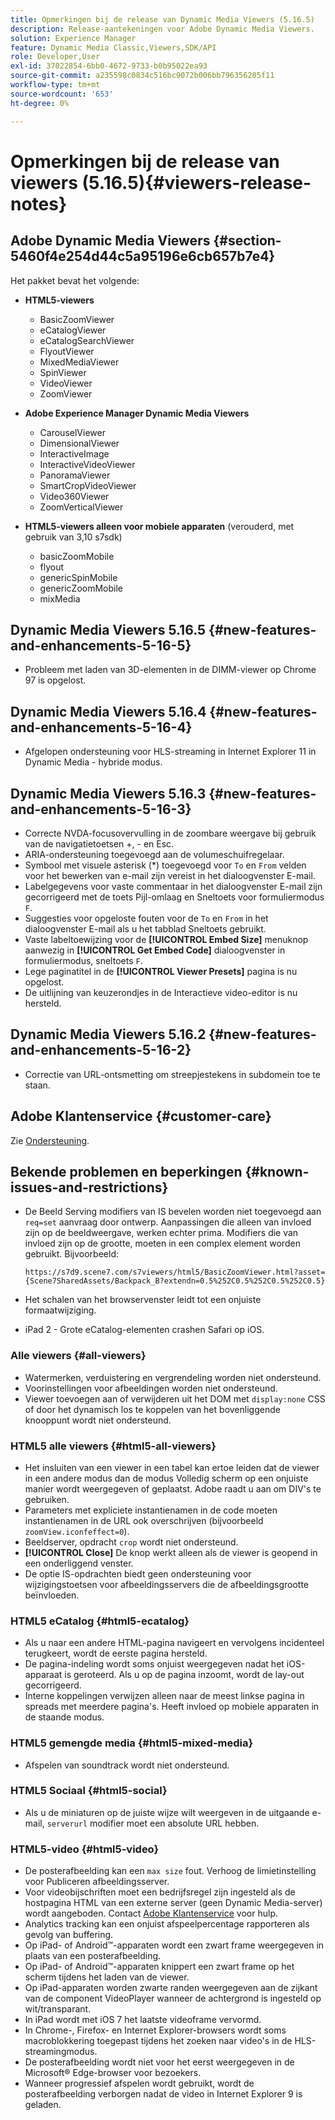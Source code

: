 ```yaml
---
title: Opmerkingen bij de release van Dynamic Media Viewers (5.16.5)
description: Release-aantekeningen voor Adobe Dynamic Media Viewers.
solution: Experience Manager
feature: Dynamic Media Classic,Viewers,SDK/API
role: Developer,User
exl-id: 37022854-6bb0-4672-9733-b0b95022ea93
source-git-commit: a235598c0834c516bc9072b006bb796356205f11
workflow-type: tm+mt
source-wordcount: '653'
ht-degree: 0%

---
```


# Opmerkingen bij de release van viewers (5.16.5){#viewers-release-notes}

<!-- Updated March 03, 2022 for the 5.16.5 release. Contact is Deepa Gupta-->

<!-- hide: yes
hidefromtoc: yes-->

<!-- robots: noindex
googlebot: noindex -->

## Adobe Dynamic Media Viewers {#section-5460f4e254d44c5a95196e6cb657b7e4}

Het pakket bevat het volgende:

* **HTML5-viewers**

   * BasicZoomViewer
   * eCatalogViewer
   * eCatalogSearchViewer
   * FlyoutViewer
   * MixedMediaViewer
   * SpinViewer
   * VideoViewer
   * ZoomViewer

* **Adobe Experience Manager Dynamic Media Viewers**

   * CarouselViewer
   * DimensionalViewer
   * InteractiveImage
   * InteractiveVideoViewer
   * PanoramaViewer
   * SmartCropVideoViewer
   * Video360Viewer
   * ZoomVerticalViewer

* **HTML5-viewers alleen voor mobiele apparaten** (verouderd, met gebruik van 3,10 s7sdk)

   * basicZoomMobile
   * flyout
   * genericSpinMobile
   * genericZoomMobile
   * mixMedia


## Dynamic Media Viewers 5.16.5 {#new-features-and-enhancements-5-16-5}

* Probleem met laden van 3D-elementen in de DIMM-viewer op Chrome 97 is opgelost.

## Dynamic Media Viewers 5.16.4 {#new-features-and-enhancements-5-16-4}

* Afgelopen ondersteuning voor HLS-streaming in Internet Explorer 11 in Dynamic Media - hybride modus.

## Dynamic Media Viewers 5.16.3 {#new-features-and-enhancements-5-16-3}

* Correcte NVDA-focusovervulling in de zoombare weergave bij gebruik van de navigatietoetsen +, - en Esc. <!-- (CQ-4290719) -->
* ARIA-ondersteuning toegevoegd aan de volumeschuifregelaar. <!--  (CQ-4324080) -->
* Symbool met visuele asterisk (*) toegevoegd voor `To` en `From` velden voor het bewerken van e-mail zijn vereist in het dialoogvenster E-mail. <!-- (CQ-4290935) -->
* Labelgegevens voor vaste commentaar in het dialoogvenster E-mail zijn gecorrigeerd met de toets Pijl-omlaag en Sneltoets voor formuliermodus `F`. <!-- (CQ-4290934) -->
* Suggesties voor opgeloste fouten voor de `To` en `From` in het dialoogvenster E-mail als u het tabblad Sneltoets gebruikt. <!-- (CQ-4290930) -->
* Vaste labeltoewijzing voor de **[!UICONTROL Embed Size]** menuknop aanwezig in **[!UICONTROL Get Embed Code]** dialoogvenster in formuliermodus, sneltoets `F`. <!-- (CQ-4290929) -->
* Lege paginatitel in de **[!UICONTROL Viewer Presets]** pagina is nu opgelost. <!-- (CQ-4290936) -->
* De uitlijning van keuzerondjes in de Interactieve video-editor is nu hersteld. <!-- (CQ-4330159) -->

## Dynamic Media Viewers 5.16.2 {#new-features-and-enhancements-5-16-2}

* Correctie van URL-ontsmetting om streepjestekens in subdomein toe te staan. <!-- (CQ-4327691) -->

## Adobe Klantenservice {#customer-care}

Zie [Ondersteuning](https://experienceleague.adobe.com/docs/dynamic-media-classic/using/intro/support.html#intro).

## Bekende problemen en beperkingen {#known-issues-and-restrictions}

* De Beeld Serving modifiers van IS bevelen worden niet toegevoegd aan `req=set` aanvraag door ontwerp. Aanpassingen die alleen van invloed zijn op de beeldweergave, werken echter prima. Modifiers die van invloed zijn op de grootte, moeten in een complex element worden gebruikt. Bijvoorbeeld:

   `https://s7d9.scene7.com/s7viewers/html5/BasicZoomViewer.html?asset= {Scene7SharedAssets/Backpack_B?extendn=0.5%252C0.5%252C0.5%252C0.5}`

* Het schalen van het browservenster leidt tot een onjuiste formaatwijziging.
* iPad 2 - Grote eCatalog-elementen crashen Safari op iOS.

### Alle viewers {#all-viewers}

* Watermerken, verduistering en vergrendeling worden niet ondersteund.
* Voorinstellingen voor afbeeldingen worden niet ondersteund.
* Viewer toevoegen aan of verwijderen uit het DOM met `display:none` CSS of door het dynamisch los te koppelen van het bovenliggende knooppunt wordt niet ondersteund.

### HTML5 alle viewers {#html5-all-viewers}

* Het insluiten van een viewer in een tabel kan ertoe leiden dat de viewer in een andere modus dan de modus Volledig scherm op een onjuiste manier wordt weergegeven of geplaatst. Adobe raadt u aan om DIV&#39;s te gebruiken.
* Parameters met expliciete instantienamen in de code moeten instantienamen in de URL ook overschrijven (bijvoorbeeld `zoomView.iconfeffect=0`).
* Beeldserver, opdracht `crop` wordt niet ondersteund.
* **[!UICONTROL Close]** De knop werkt alleen als de viewer is geopend in een onderliggend venster.
* De optie IS-opdrachten biedt geen ondersteuning voor wijzigingstoetsen voor afbeeldingsservers die de afbeeldingsgrootte beïnvloeden.

### HTML5 eCatalog {#html5-ecatalog}

* Als u naar een andere HTML-pagina navigeert en vervolgens incidenteel terugkeert, wordt de eerste pagina hersteld.
* De pagina-indeling wordt soms onjuist weergegeven nadat het iOS-apparaat is geroteerd. Als u op de pagina inzoomt, wordt de lay-out gecorrigeerd.
* Interne koppelingen verwijzen alleen naar de meest linkse pagina in spreads met meerdere pagina&#39;s. Heeft invloed op mobiele apparaten in de staande modus.

### HTML5 gemengde media {#html5-mixed-media}

* Afspelen van soundtrack wordt niet ondersteund.

### HTML5 Sociaal {#html5-social}

* Als u de miniaturen op de juiste wijze wilt weergeven in de uitgaande e-mail, `serverurl` modifier moet een absolute URL hebben.

### HTML5-video {#html5-video}

* De posterafbeelding kan een `max size` fout. Verhoog de limietinstelling voor Publiceren afbeeldingsserver.
* Voor videobijschriften moet een bedrijfsregel zijn ingesteld als de hostpagina HTML van een externe server (geen Dynamic Media-server) wordt aangeboden. Contact [Adobe Klantenservice](https://experienceleague.adobe.com/docs/dynamic-media-classic/using/intro/support.html#intro) voor hulp.
* Analytics tracking kan een onjuist afspeelpercentage rapporteren als gevolg van buffering.
* Op iPad- of Android™-apparaten wordt een zwart frame weergegeven in plaats van een posterafbeelding.
* Op iPad- of Android™-apparaten knippert een zwart frame op het scherm tijdens het laden van de viewer.
* Op iPad-apparaten worden zwarte randen weergegeven aan de zijkant van de component VideoPlayer wanneer de achtergrond is ingesteld op wit/transparant.
* In iPad wordt met iOS 7 het laatste videoframe vervormd.
* In Chrome-, Firefox- en Internet Explorer-browsers wordt soms macroblokkering toegepast tijdens het zoeken naar video&#39;s in de HLS-streamingmodus.
* De posterafbeelding wordt niet voor het eerst weergegeven in de Microsoft® Edge-browser voor bezoekers.
* Wanneer progressief afspelen wordt gebruikt, wordt de posterafbeelding verborgen nadat de video in Internet Explorer 9 is geladen.
